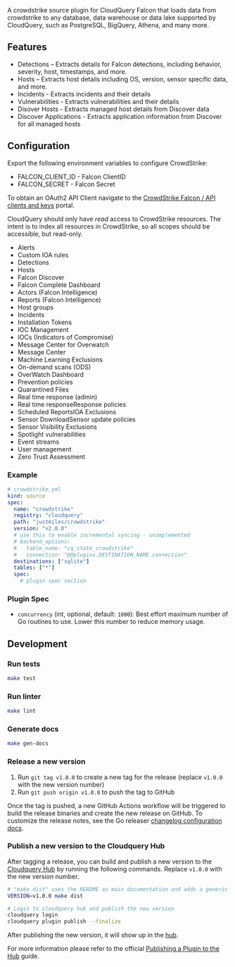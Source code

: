 A crowdstrike source plugin for CloudQuery Falcon that loads data from crowdstrike to any database, data warehouse or data lake supported by CloudQuery, such as PostgreSQL, BigQuery, Athena, and many more.

## Features

- Detections – Extracts details for Falcon detections, including behavior, severity, host, timestamps, and more.
- Hosts – Extracts host details including OS, version, sensor specific data, and more.
- Incidents - Extracts incidents and their details
- Vulnerabilities - Extracts vulnerabilities and their details
- Disover Hosts - Extracts managed host details from Discover data
- Discover Applications - Extracts application information from Discover for all managed hosts

## Configuration

Export the following environment variables to configure CrowdStrike:

- FALCON_CLIENT_ID - Falcon ClientID
- FALCON_SECRET - Falcon Secret

To obtain an OAuth2 API Client navigate to the [CrowdStrike Falcon / API clients and keys](https://falcon.crowdstrike.com/api-clients-and-keys/clients) portal.

CloudQuery should only have _read_ access to CrowdStrike resources. The intent is to index all resources in CrowdStrike, so all scopes should be accessible, but read-only.

- Alerts
- Custom IOA rules
- Detections
- Hosts
- Falcon Discover
- Falcon Complete Dashboard
- Actors (Falcon Intelligence)
- Reports (Falcon Intelligence)
- Host groups
- Incidents
- Installation Tokens
- IOC Management
- IOCs (Indicators of Compromise)
- Message Center for Overwatch
- Message Center
- Machine Learning Exclusions
- On-demand scans (ODS)
- OverWatch Dashboard
- Prevention policies
- Quarantined Files
- Real time response (admin)
- Real time responseResponse policies
- Scheduled ReportsIOA Exclusions
- Sensor DownloadSensor update policies
- Sensor Visibility Exclusions
- Spotlight vulnerabilities
- Event streams
- User management
- Zero Trust Assessment

### Example

```yaml
# crowdstrike.yml
kind: source
spec:
  name: "crowdstrike"
  registry: "cloudquery"
  path: "justmiles/crowdstrike"
  version: "v2.0.0"
  # use this to enable incremental syncing - unimplemented
  # backend_options:
  #   table_name: "cq_state_crowdstrike"
  #   connection: "@@plugins.DESTINATION_NAME.connection"
  destinations: ["sqlite"]
  tables: ["*"]
  spec:
    # plugin spec section
```

### Plugin Spec

- `concurrency` (int, optional, default: `1000`):
  Best effort maximum number of Go routines to use. Lower this number to reduce memory usage.

## Development

### Run tests

```bash
make test
```

### Run linter

```bash
make lint
```

### Generate docs

```bash
make gen-docs
```

### Release a new version

1. Run `git tag v1.0.0` to create a new tag for the release (replace `v1.0.0` with the new version number)
2. Run `git push origin v1.0.0` to push the tag to GitHub

Once the tag is pushed, a new GitHub Actions workflow will be triggered to build the release binaries and create the new release on GitHub.
To customize the release notes, see the Go releaser [changelog configuration docs](https://goreleaser.com/customization/changelog/#changelog).

### Publish a new version to the Cloudquery Hub

After tagging a release, you can build and publish a new version to the [Cloudquery Hub](https://hub.cloudquery.io/) by running the following commands.
Replace `v1.0.0` with the new version number.

```bash
# "make dist" uses the README as main documentation and adds a generic release note. Output is created in dist/
VERSION=v1.0.0 make dist

# Login to cloudquery hub and publish the new version
cloudquery login
cloudquery plugin publish --finalize
```

After publishing the new version, it will show up in the [hub](https://hub.cloudquery.io/).

For more information please refer to the official [Publishing a Plugin to the Hub](https://cloudquery.io/docs/developers/publishing-a-plugin-to-the-hub) guide.
